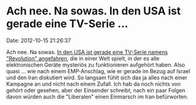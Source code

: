 Ach nee. Na sowas. In den USA ist gerade eine TV-Serie \...
===========================================================

Date: 2012-10-15 21:26:37

Ach nee. Na sowas. [In den USA ist gerade eine TV-Serie namens
\"Revolution\" angefahren](http://www.epguides.com/Revolution/), die in
einer Welt spielt, in der es alle elektronischen Geräte mysteriös zu
funktionieren aufgehört haben. Also quasi \... wie nach einem
EMP-Anschlag, wie er gerade im Bezug auf Israel und den Iran diskutiert
wird. So langsam fühlt sich das ja alles nach einer Kampagne an und
nicht nach einem Zufall. Ich hab da noch nichts von gehört oder gesehen,
aber der Einsender schreibt, nach ein paar Folgen davon würden auch die
\"Liberalen\" einen Einmarsch im Iran befürworten.
